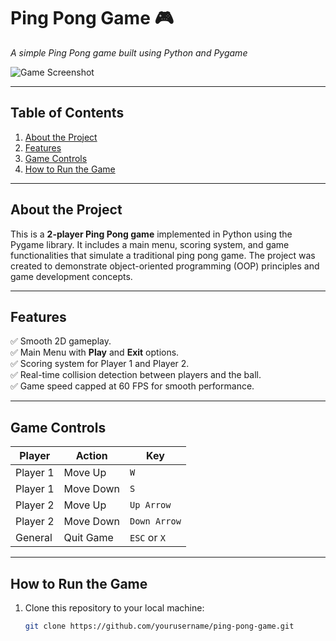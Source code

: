 # **Ping Pong Game 🎮**  

*A simple Ping Pong game built using Python and Pygame*  

![Game Screenshot](https://via.placeholder.com/800x400?text=Game+Screenshot)  

---

## **Table of Contents**  

1. [About the Project](#about-the-project)  
2. [Features](#features)  
3. [Game Controls](#game-controls)  
4. [How to Run the Game](#how-to-run-the-game)  



---

## **About the Project**  

This is a **2-player Ping Pong game** implemented in Python using the Pygame library. It includes a main menu, scoring system, and game functionalities that simulate a traditional ping pong game. The project was created to demonstrate object-oriented programming (OOP) principles and game development concepts.

---

## **Features**  

✅ Smooth 2D gameplay.  
✅ Main Menu with **Play** and **Exit** options.  
✅ Scoring system for Player 1 and Player 2.  
✅ Real-time collision detection between players and the ball.  
✅ Game speed capped at 60 FPS for smooth performance.  

---

## **Game Controls**  

| **Player** | **Action**       | **Key**       |  
|------------|------------------|---------------|  
| Player 1   | Move Up          | `W`           |  
| Player 1   | Move Down        | `S`           |  
| Player 2   | Move Up          | `Up Arrow`    |  
| Player 2   | Move Down        | `Down Arrow`  |  
| General    | Quit Game        | `ESC` or `X`  |  

---

## **How to Run the Game**  

1. Clone this repository to your local machine:

   ```bash
   git clone https://github.com/yourusername/ping-pong-game.git
